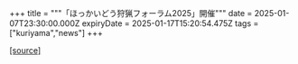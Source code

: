 +++
title = """「ほっかいどう狩猟フォーラム2025」開催"""
date = 2025-01-07T23:30:00.000Z
expiryDate = 2025-01-17T15:20:54.475Z
tags = ["kuriyama","news"]
+++


[[source]](https://www.town.kuriyama.hokkaido.jp/soshiki/50/29925.html)

